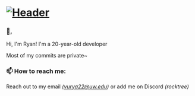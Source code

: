# [![Header](https://i.imgur.com/8aaDm36.png)](https://www.vuryan.com/)

### 👋,
Hi, I'm Ryan! I'm a 20-year-old developer

Most of my commits are private~

### 📫 How to reach me:
Reach out to my email *(vurya22@uw.edu)* or add me on Discord  *(rocktree)*
